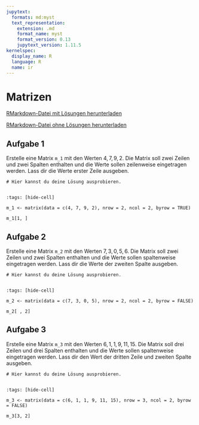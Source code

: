 ```yaml
---
jupytext:
  formats: md:myst
  text_representation:
    extension: .md
    format_name: myst
    format_version: 0.13
    jupytext_version: 1.11.5
kernelspec:
  display_name: R
  language: R
  name: ir
---
```


# Matrizen 

<a href=https://raw.githubusercontent.com/Methods-Berlin/RTraining/main/Aufgaben_rmd/Matrizen.Rmd download=Matrizen.Rmd>RMarkdown-Datei mit Lösungen herunterladen</a>


<a href=https://raw.githubusercontent.com/Methods-Berlin/RTraining/Rmd_ohne_Loesung/Rmd_ohne_Loesungen/Matrizen.Rmd download=Matrizen.Rmd>RMarkdown-Datei ohne Lösungen herunterladen</a>



## Aufgabe 1

Erstelle eine Matrix `m_1` mit den Werten $4, 7, 9, 2$. Die Matrix soll zwei Zeilen und zwei Spalten enthalten und die Werte sollen zeilenweise eingetragen werden. Lass dir die Werte erster Zeile ausgeben.


```{code-cell} r
# Hier kannst du deine Lösung ausprobieren.


```

<!-- loesung: start-->


```{code-cell} r
:tags: [hide-cell]

m_1 <- matrix(data = c(4, 7, 9, 2), nrow = 2, ncol = 2, byrow = TRUE)

m_1[1, ]

```


<!-- loesung: ende-->


## Aufgabe 2

Erstelle eine Matrix `m_2` mit den Werten $7, 3, 0, 5, 6$. Die Matrix soll zwei Zeilen und zwei Spalten enthalten und die Werte sollen spaltenweise eingetragen werden. Lass dir die Werte der zweiten Spalte ausgeben.

```{code-cell} r
# Hier kannst du deine Lösung ausprobieren.


```

<!-- loesung: start-->


```{code-cell} r
:tags: [hide-cell]

m_2 <- matrix(data = c(7, 3, 0, 5), nrow = 2, ncol = 2, byrow = FALSE)

m_2[ , 2]

```


<!-- loesung: ende-->


## Aufgabe 3

Erstelle eine Matrix `m_3` mit den Werten $6, 1, 1, 9, 11, 15$. Die Matrix soll drei Zeilen und drei Spalten enthalten und die Werte sollen spaltenweise eingetragen werden. Lass dir den Wert der dritten Zeile und zweiten Spalte ausgeben. 

```{code-cell} r
# Hier kannst du deine Lösung ausprobieren.


```

<!-- loesung: start-->


```{code-cell} r
:tags: [hide-cell]

m_3 <- matrix(data = c(6, 1, 1, 9, 11, 15), nrow = 3, ncol = 2, byrow = FALSE)

m_3[3, 2]

```


<!-- loesung: ende-->

